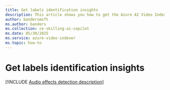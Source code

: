 ```yaml
---
title: Get labels identification insights
description: This article shows you how to get the Azure AI Video Indexer labels identification detection insights.
author: bandersmsft
ms.author: banders
ms.collection: ce-skilling-ai-copilot
ms.date: 05/30/2025
ms.service: azure-video-indexer
ms.topic: how-to
---
```




# Get labels identification insights

[!INCLUDE [Audio effects detection description](./includes/labels-identification.md)]
